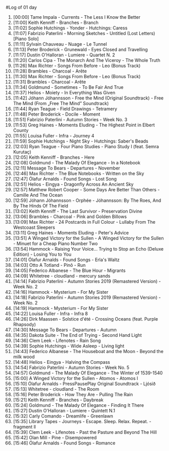 #Log of 01 day

1. [00:00] Tame Impala - Currents - The Less I Know the Better
1. [11:00] Keith Kenniff - Branches - Branch
1. [11:02] Sophie Hutchings - Yonder - Hutchings: Caress
1. [11:07] Fabrizio Paterlini - Morning Sketches - Untitled (Lost Letters) [Piano Solo]
1. [11:11] Sylvain Chauveau - Nuage - Le Tunnel
1. [11:13] Peter Broderick - Grunewald - Eyes Closed and Travelling
1. [11:17] Dustin O'Halloran - Lumiere - Quartet N. 2
1. [11:20] Carlos Cipa - The Monarch And The Viceroy - The Whole Truth
1. [11:26] Max Richter - Songs From Before - Leo (Bonus Track)
1. [11:28] Brambles - Charcoal - Arête
1. [11:30] Max Richter - Songs From Before - Leo (Bonus Track)
1. [11:31] Brambles - Charcoal - Arête
1. [11:34] Goldmund - Sometimes - To Be Fair And True
1. [11:37] Helios - Moiety - In Everything Was Given
1. [11:42] Jóhann Jóhannsson - Free the Mind (Original Soundtrack) - Free The Mind (From „Free The Mind” Soundtrack)
1. [11:44] Ryan Teague - Field Drawings - Tetramery
1. [11:48] Peter Broderick - Docile - Moment
1. [11:51] Fabrizio Paterlini - Autumn Stories - Week No. 3
1. [11:53] Greg Haines - Moments Eluding - The Highest Point in Elbert County
1. [11:55] Louisa Fuller - Infra - Journey 4
1. [11:59] Sophie Hutchings - Night Sky - Hutchings: Saber's Beads
1. [12:03] Ryan Teague - Four Piano Studies - Piano Study I (feat. Semra Kurutaç)
1. [12:05] Keith Kenniff - Branches - Here
1. [12:08] Goldmund - The Malady Of Elegance - In a Notebook
1. [12:11] Message To Bears - Departures - November
1. [12:46] Max Richter - The Blue Notebooks - Written on the Sky
1. [12:47] Ólafur Arnalds - Found Songs - Lost Song
1. [12:51] Helios - Eingya - Dragonfly Across An Ancient Sky
1. [12:57] Matthew Robert Cooper - Some Days Are Better Than Others - Camille And The Ocean
1. [12:59] Jóhann Jóhannsson - Orphée - Jóhannsson: By The Roes, And By The Hinds Of The Field
1. [13:02] Keith Kenniff - The Last Survivor - Preservation Divine
1. [13:06] Brambles - Charcoal - Pink and Golden Billows
1. [13:09] Max Richter - 24 Postcards in Full Colour - Lullaby From The Westcoast Sleepers
1. [13:11] Greg Haines - Moments Eluding - Peter's Advice
1. [13:51] A Winged Victory for the Sullen - A Winged Victory for the Sullen - Minuet for a Cheap Piano Number Two
1. [13:54] Hammock - Raising Your Voice... Trying to Stop an Echo (Deluxe Edition) - Losing You to You
1. [14:01] Ólafur Arnalds - Found Songs - Erla's Waltz
1. [14:03] Otto A Totland - Pinô - Run
1. [14:05] Federico Albanese - The Blue Hour - Migrants
1. [14:09] Whitetree - cloudland - mercury sands
1. [14:14] Fabrizio Paterlini - Autumn Stories 2019 (Remastered Version) - Week No. 2
1. [14:16] Hammock - Mysterium - For My Sister
1. [14:18] Fabrizio Paterlini - Autumn Stories 2019 (Remastered Version) - Week No. 2
1. [14:19] Hammock - Mysterium - For My Sister
1. [14:22] Louisa Fuller - Infra - Infra 8
1. [14:26] Dirk Maassen - Solstice d'été - Crossing Oceans (feat. Purple Rhapsody)
1. [14:30] Message To Bears - Departures - Autumn
1. [14:35] Dakota Suite - The End of Trying - Second Hand Light
1. [14:36] Clem Leek - Lifenotes - Rain Song
1. [14:39] Sophie Hutchings - Wide Asleep - Living light
1. [14:43] Federico Albanese - The Houseboat and the Moon - Beyond the milk wood
1. [14:48] Helios - Eingya - Halving the Compass
1. [14:54] Fabrizio Paterlini - Autumn Stories - Week No. 5
1. [14:57] Goldmund - The Malady Of Elegance - The Winter of 1539-1540
1. [15:00] A Winged Victory for the Sullen - Atomos - Atomos I
1. [15:10] Ólafur Arnalds - PressPausePlay Original Soundtrack - Ljósið
1. [15:13] Whitetree - cloudland - The Room
1. [15:16] Peter Broderick - How They Are - Pulling The Rain
1. [15:21] Keith Kenniff - Branches - Daybreak
1. [15:24] Goldmund - The Malady Of Elegance - Finding It There
1. [15:27] Dustin O'Halloran - Lumiere - Quintett N.1
1. [15:32] Carly Comando - Dreamlife - Greenlawn
1. [15:35] Library Tapes - Journeys - Escape. Sleep. Relax. Repeat. - fragment ll
1. [15:39] Clem Leek - Lifenotes - Past the Pasture and Beyond The Hill
1. [15:42] Olan Mill - Pine - Disempowered
1. [15:46] Ólafur Arnalds - Found Songs - Romance
